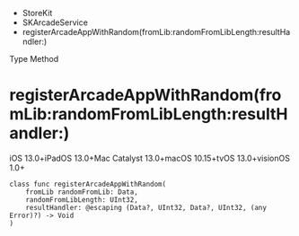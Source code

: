 

- StoreKit
- SKArcadeService
-  registerArcadeAppWithRandom(fromLib:randomFromLibLength:resultHandler:) 

Type Method

# registerArcadeAppWithRandom(fromLib:randomFromLibLength:resultHandler:)

iOS 13.0+iPadOS 13.0+Mac Catalyst 13.0+macOS 10.15+tvOS 13.0+visionOS 1.0+

``` source
class func registerArcadeAppWithRandom(
    fromLib randomFromLib: Data,
    randomFromLibLength: UInt32,
    resultHandler: @escaping (Data?, UInt32, Data?, UInt32, (any Error)?) -> Void
)
```

